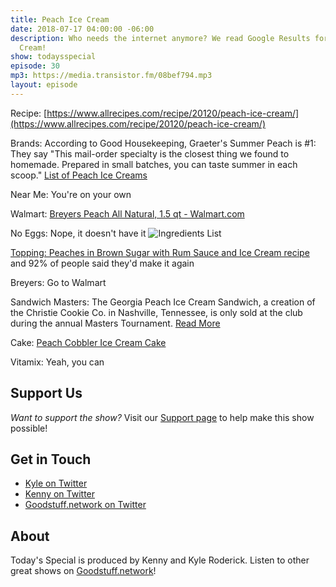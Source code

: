 ```yaml
---
title: Peach Ice Cream
date: 2018-07-17 04:00:00 -06:00
description: Who needs the internet anymore? We read Google Results for Peach Ice
  Cream!
show: todaysspecial
episode: 30
mp3: https://media.transistor.fm/08bef794.mp3
layout: episode
---
```


Recipe: [https://www.allrecipes.com/recipe/20120/peach-ice-cream/](https://www.allrecipes.com/recipe/20120/peach-ice-cream/)

Brands: According to Good Housekeeping, Graeter's Summer Peach is #1: They say "This mail-order specialty is the closest thing we found to homemade. Prepared in small batches, you can taste summer in each scoop." [List of Peach Ice Creams](https://www.goodhousekeeping.com/institute/a21556/peach-ice-creams/)

Near Me: You're on your own

Walmart: [Breyers Peach All Natural, 1.5 qt - Walmart.com](https://www.walmart.com/ip/Breyers-Peach-All-Natural-1-5-qt/10898725)

No Eggs: Nope, it doesn't have it ![Ingredients List](https://i5.walmartimages.com/asr/52aa6516-9a12-441d-934c-c07270a4c9a8_1.fee6164d8b61d0db4ff4fdbf23d4fcdd.jpeg?odnHeight=450&odnWidth=450&odnBg=FFFFFF)

[Topping: Peaches in Brown Sugar with Rum Sauce and Ice Cream recipe](https://www.epicurious.com/recipes/food/views/peaches-in-brown-sugar-with-rum-sauce-and-ice-cream-108466) and 92% of people said they'd make it again

Breyers: Go to Walmart

Sandwich Masters: The Georgia Peach Ice Cream Sandwich, a creation of the Christie Cookie Co. in Nashville, Tennessee, is only sold at the club during the annual Masters Tournament. [Read More](https://www.bloomberg.com/news/articles/2015-04-08/a-peachy-tale-of-augusta-national-s-ice-cream-sandwich-cookies)

Cake: [Peach Cobbler Ice Cream Cake](https://www.foodnetwork.com/recipes/food-network-kitchen/peach-cobbler-ice-cream-cake-recipe-2268823)

Vitamix: Yeah, you can

## Support Us
*Want to support the show?* Visit our [Support page](https://goodstuff.network/support) to help make this show possible!

## Get in Touch
- [Kyle on Twitter](http://twitter.com/dogburps)
- [Kenny on Twitter](http://twitter.com/kennyroderick_)
- [Goodstuff.network on Twitter](http://twitter.com/goodstufffm)

## About
Today's Special is produced by Kenny and Kyle Roderick. Listen to other great shows on [Goodstuff.network](http://goodstuff.network/shows)!
